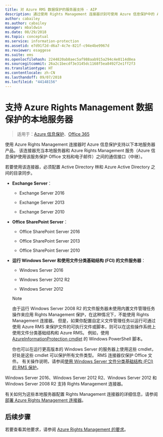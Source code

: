 ```yaml
---
title: 对 Azure RMS 数据保护的服务器支持 - AIP
description: 通过使用 Rights Management 连接器识别可使用 Azure 信息保护中的 Azure Rights Management 服务的本地服务器产品。
author: cabailey
ms.author: cabailey
manager: mbaldwin
ms.date: 08/29/2018
ms.topic: conceptual
ms.service: information-protection
ms.assetid: e7d91f2d-d6a7-4c7e-821f-c94e4be9967d
ms.reviewer: esaggese
ms.suite: ems
ms.openlocfilehash: 2244820ab8aec5af988aab915a294c4e0114d8ea
ms.sourcegitcommit: 26a2c1becdf3e3145dc1168f5ea8492f2e1ff2f3
ms.translationtype: HT
ms.contentlocale: zh-CN
ms.lasthandoff: 09/07/2018
ms.locfileid: "44148156"
---
```

# <a name="on-premises-servers-that-support-azure-rights-management-data-protection"></a>支持 Azure Rights Management 数据保护的本地服务器

>适用于：[Azure 信息保护](https://azure.microsoft.com/pricing/details/information-protection)、[Office 365](http://download.microsoft.com/download/E/C/F/ECF42E71-4EC0-48FF-AA00-577AC14D5B5C/Azure_Information_Protection_licensing_datasheet_EN-US.pdf)

使用 Azure Rights Management 连接器时 Azure 信息保护支持以下本地服务器产品。 该连接器充当本地服务器和 Azure Rights Management 服务（Azure 信息保护使用该服务保护 Office 文档和电子邮件）之间的通信接口（中继）。 

若要使用该连接器，必须配置 Active Directory 林和 Azure Active Directory 之间的目录同步。

-   **Exchange Server**：

    -   Exchange Server 2016

    -   Exchange Server 2013

    -   Exchange Server 2010

-   **Office SharePoint Server**：

    -   Office SharePoint Server 2016

    -   Office SharePoint Server 2013

    -   Office SharePoint Server 2010

-   **运行 Windows Server 和使用文件分类基础结构 (FCI) 的文件服务器**：

    -   Windows Server 2016

    -   Windows Server 2012 R2

    -   Windows Server 2012

    > [!NOTE]
    > 由于运行 Windows Server 2008 R2 的文件服务器未使用内置文件管理任务操作来应用 Rights Management 保护，在这种情况下，不能使用 Rights Management 连接器。 但是，如果你配置自定义文件管理任务以运行可通过使用 Azure RMS 来保护文件的可执行文件或脚本，则可以在这些操作系统上使用文件分类基础结构和 Azure RMS。 例如，使用 [AzureInformationProtection cmdlet](/powershell/azureinformationprotection/vlatest/aip) 的 Windows PowerShell 脚本。
    > 
    > 你也可以在运行更高版本的 Windows Server 的服务器上使用这些 cmdlet，好处是这些 cmdlet 可以保护所有文件类型。 RMS 连接器仅保护 Office 文件。 有关操作说明，请参阅[使用 Windows Server 文件分类基础结构 &#40;FCI&#41; 的 RMS 保护](./rms-client/configure-fci.md)。

Windows Server 2016、Windows Server 2012 R2、Windows Server 2012 和 Windows Server 2008 R2 支持 Rights Management 连接器。

有关如何为这些本地服务器配置 Rights Management 连接器的详细信息，请参阅[部署 Azure Rights Management 连接器](deploy-rms-connector.md)。

## <a name="next-steps"></a>后续步骤
若要查看其他要求，请参阅 [Azure Rights Management 的要求](requirements.md)。

